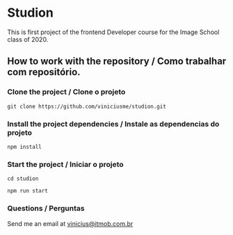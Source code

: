 # Studion

This is first project of the frontend Developer course for the Image School class of 2020.

## How to work with the repository / Como trabalhar com repositório.

### Clone the project / Clone o projeto

```
git clone https://github.com/viniciusme/studion.git
```

### Install the project dependencies / Instale as dependencias do projeto

```
npm install
```

### Start the project / Iniciar o projeto

```
cd studion

npm run start
```

### Questions / Perguntas

Send me an email at [vinicius@itmob.com.br](mailto:vinicius@itmob.com.br)
